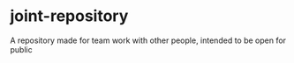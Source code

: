 # joint-repository
A repository made for team work with other people, intended to be open for public
